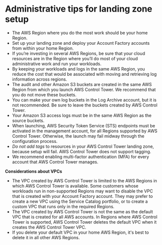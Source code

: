 # Administrative tips for landing zone setup<a name="tips-for-admin-setup"></a>
+ The AWS Region where you do the most work should be your home Region\.
+ Set up your landing zone and deploy your Account Factory accounts from within your home Region\.
+ If you’re investing in several AWS Regions, be sure that your cloud resources are in the Region where you’ll do most of your cloud administrative work and run your workloads\.
+ By keeping your workloads and logs in the same AWS Region, you reduce the cost that would be associated with moving and retrieving log information across regions\.
+ The audit and other Amazon S3 buckets are created in the same AWS Region from which you launch AWS Control Tower\. We recommend that you do not move these buckets\.
+ You can make your own log buckets in the Log Archive account, but it is not recommended\. Be sure to leave the buckets created by AWS Control Tower\.
+ Your Amazon S3 access logs must be in the same AWS Region as the source buckets\. 
+ When launching, AWS Security Token Service \(STS\) endpoints must be activated in the management account, for all Regions supported by AWS Control Tower\. Otherwise, the launch may fail midway through the configuration process\.
+ *Do not add tags* to resources in your AWS Control Tower landing zone, because setup will fail\. AWS Control Tower does not support tagging\.
+ We recommend enabling multi\-factor authentication \(MFA\) for every account that AWS Control Tower manages\.

**Considerations about VPCs**
+ The VPC created by AWS Control Tower is limited to the AWS Regions in which AWS Control Tower is available\. Some customers whose workloads run in non\-supported Regions may want to disable the VPC that is created with your Account Factory account\. They may prefer to create a new VPC using the Service Catalog portfolio, or to create a custom VPC that runs only in the required Regions\.
+ The VPC created by AWS Control Tower is not the same as the default VPC that is created for all AWS accounts\. In Regions where AWS Control Tower is supported, AWS Control Tower deletes the default VPC when it creates the AWS Control Tower VPC\.
+  If you delete your default VPC in your home AWS Region, it's best to delete it in all other AWS Regions\. 